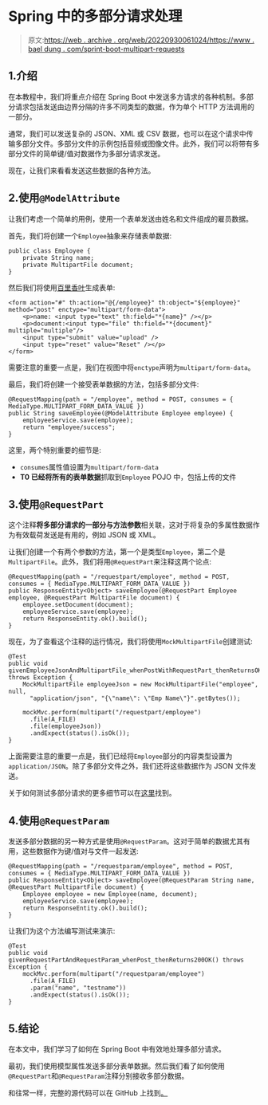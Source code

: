 # Spring 中的多部分请求处理

> 原文:[https://web . archive . org/web/20220930061024/https://www . bael dung . com/sprint-boot-multipart-requests](https://web.archive.org/web/20220930061024/https://www.baeldung.com/sprint-boot-multipart-requests)

## 1.介绍

在本教程中，我们将重点介绍在 Spring Boot 中发送多方请求的各种机制。多部分请求包括发送由边界分隔的许多不同类型的数据，作为单个 HTTP 方法调用的一部分。

通常，我们可以发送复杂的 JSON、XML 或 CSV 数据，也可以在这个请求中传输多部分文件。多部分文件的示例包括音频或图像文件。此外，我们可以将带有多部分文件的简单键/值对数据作为多部分请求发送。

现在，让我们来看看发送这些数据的各种方法。

## 2.使用`@ModelAttribute`

让我们考虑一个简单的用例，使用一个表单发送由姓名和文件组成的雇员数据。

首先，我们将创建一个`Employee`抽象来存储表单数据:

```
public class Employee {
    private String name;
    private MultipartFile document;
}
```

然后我们将使用[百里香叶](/web/20221122060810/https://www.baeldung.com/thymeleaf-in-spring-mvc)生成表单:

```
<form action="#" th:action="@{/employee}" th:object="${employee}" method="post" enctype="multipart/form-data">
    <p>name: <input type="text" th:field="*{name}" /></p>
    <p>document:<input type="file" th:field="*{document}" multiple="multiple"/>
    <input type="submit" value="upload" />
    <input type="reset" value="Reset" /></p>
</form>
```

需要注意的重要一点是，我们在视图中将`enctype`声明为`multipart/form-data`。

最后，我们将创建一个接受表单数据的方法，包括多部分文件:

```
@RequestMapping(path = "/employee", method = POST, consumes = { MediaType.MULTIPART_FORM_DATA_VALUE })
public String saveEmployee(@ModelAttribute Employee employee) {
    employeeService.save(employee);
    return "employee/success";
}
```

这里，两个特别重要的细节是:

*   `consumes`属性值设置为`multipart/form-data`
*   **T0 已经将所有的表单数据**抓取到`Employee` POJO 中，包括上传的文件

## 3.使用`@RequestPart`

这个注释**将多部分请求的一部分与方法参数**相关联，这对于将复杂的多属性数据作为有效载荷发送是有用的，例如 JSON 或 XML。

让我们创建一个有两个参数的方法，第一个是类型`Employee`，第二个是`MultipartFile`。此外，我们将用`@RequestPart`来注释这两个论点:

```
@RequestMapping(path = "/requestpart/employee", method = POST, consumes = { MediaType.MULTIPART_FORM_DATA_VALUE })
public ResponseEntity<Object> saveEmployee(@RequestPart Employee employee, @RequestPart MultipartFile document) {
    employee.setDocument(document);
    employeeService.save(employee);
    return ResponseEntity.ok().build();
}
```

现在，为了查看这个注释的运行情况，我们将使用`MockMultipartFile`创建测试:

```
@Test
public void givenEmployeeJsonAndMultipartFile_whenPostWithRequestPart_thenReturnsOK() throws Exception {
    MockMultipartFile employeeJson = new MockMultipartFile("employee", null,
      "application/json", "{\"name\": \"Emp Name\"}".getBytes());

    mockMvc.perform(multipart("/requestpart/employee")
      .file(A_FILE)
      .file(employeeJson))
      .andExpect(status().isOk());
}
```

上面需要注意的重要一点是，我们已经将`Employee`部分的内容类型设置为`application/JSON`。除了多部分文件之外，我们还将这些数据作为 JSON 文件发送。

关于如何测试多部分请求的更多细节可以在[这里](/web/20221122060810/https://www.baeldung.com/spring-multipart-post-request-test#testing-a-multipart-post-request)找到。

## 4.使用`@RequestParam`

发送多部分数据的另一种方式是使用`@RequestParam`。这对于简单的数据尤其有用，这些数据作为键/值对与文件一起发送:

```
@RequestMapping(path = "/requestparam/employee", method = POST, consumes = { MediaType.MULTIPART_FORM_DATA_VALUE })
public ResponseEntity<Object> saveEmployee(@RequestParam String name, @RequestPart MultipartFile document) {
    Employee employee = new Employee(name, document);
    employeeService.save(employee);
    return ResponseEntity.ok().build();
}
```

让我们为这个方法编写测试来演示:

```
@Test
public void givenRequestPartAndRequestParam_whenPost_thenReturns200OK() throws Exception {
    mockMvc.perform(multipart("/requestparam/employee")
      .file(A_FILE)
      .param("name", "testname"))
      .andExpect(status().isOk());
}
```

## 5.结论

在本文中，我们学习了如何在 Spring Boot 中有效地处理多部分请求。

最初，我们使用模型属性发送多部分表单数据。然后我们看了如何使用`@RequestPart`和`@RequestParam`注释分别接收多部分数据。

和往常一样，完整的源代码可以在 GitHub 上找到[。](https://web.archive.org/web/20221122060810/https://github.com/eugenp/tutorials/tree/master/spring-web-modules/spring-mvc-forms-thymeleaf)